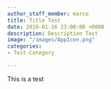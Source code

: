 ```yaml
---
author_staff_member: marco
title: Title Test
date: 2019-01-16 23:00:00 +0000
description: Description Test
image: "/images/AppIcon.png"
categories:
- Test-Category

---
```

This is a test